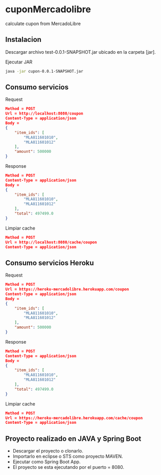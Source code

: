 # cuponMercadolibre
calculate cupon from MercadoLibre

## Instalacion

Descargar archivo test-0.0.1-SNAPSHOT.jar  ubicado en la carpeta [jar].

Ejecutar JAR

```bash
java -jar cupon-0.0.1-SNAPSHOT.jar
```

## Consumo servicios 

Request

```json
Method = POST
Url = http://localhost:8080/coupon
Content-Type = application/json
Body = 
{
    "item_ids": [
        "MLA811601010",
        "MLA811601012"
    ],
    "amount": 500000
}
```

Response

```json
Method = POST
Content-Type = application/json
Body = 
{
    "item_ids": [
        "MLA811601010",
        "MLA811601012"
    ],
    "total": 497499.0
}

```

Limpiar cache

```json
Method = POST
Url = http://localhost:8080/cache/coupon
Content-Type = application/json

```

## Consumo servicios Heroku

Request

```json
Method = POST
Url = https://heroku-mercadolibre.herokuapp.com/coupon
Content-Type = application/json
Body = 
{
    "item_ids": [
        "MLA811601010",
        "MLA811601012"
    ],
    "amount": 500000
}
```

Response

```json
Method = POST
Content-Type = application/json
Body = 
{
    "item_ids": [
        "MLA811601010",
        "MLA811601012"
    ],
    "total": 497499.0
}

```

Limpiar cache

```json
Method = POST
Url = https://heroku-mercadolibre.herokuapp.com/cache/coupon
Content-Type = application/json

```


## Proyecto realizado en JAVA y Spring Boot

 - Descargar el proyecto o clonarlo.
 - Importarlo en eclipse o STS como proyecto MAVEN.
 - Ejecutar como Spring Boot App.
 - El proyecto se esta ejecutando por el puerto = 8080. 
